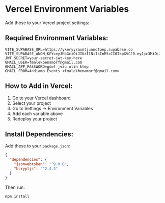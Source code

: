 # Vercel Environment Variables

Add these to your Vercel project settings:

## Required Environment Variables:

```
VITE_SUPABASE_URL=https://ykeryyraxmtjunnotoep.supabase.co
VITE_SUPABASE_ANON_KEY=eyJhbGciOiJIUzI1NiIsInR5cCI6IkpXVCJ9.eyJpc3MiOiJzdXBhYmFzZSIsInJlZiI6InlrZXJ5eXJheG10anVubm90b2VwIiwicm9sZSI6ImFub24iLCJpYXQiOjE3NTI2OTE4MjQsImV4cCI6MjA2ODI2NzgyNH0.0nKr2T72ztFAlMRRllkdqNlzJASadgYKO0hkSp8hGPM
JWT_SECRET=your-secret-jwt-key-here
GMAIL_USER=fmalekbenamorf@gmail.com
GMAIL_APP_PASSWORD=gdwf jvzu olih ktep
GMAIL_FROM=Andiamo Events <fmalekbenamorf@gmail.com>
```

## How to Add in Vercel:

1. Go to your Vercel dashboard
2. Select your project
3. Go to Settings → Environment Variables
4. Add each variable above
5. Redeploy your project

## Install Dependencies:

Add these to your `package.json`:

```json
{
  "dependencies": {
    "jsonwebtoken": "^9.0.0",
    "bcryptjs": "^2.4.3"
  }
}
```

Then run:
```bash
npm install
``` 